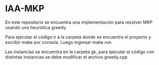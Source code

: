 # IAA-MKP
En este repositorio se encuentra una implementación para resolver MKP usando una heurística greedy.

Para ejecutar el código ir a la carpeta donde se encuentra el proyecto y escribir make por consola. Luego ingresar make run.

Las instancias se encuentra en la carpeta gk, para ejecutar el código con distintas instancias se debe modificar el archivo greedy.cpp
